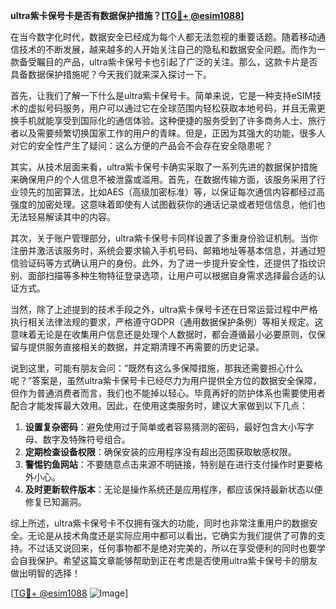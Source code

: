 **ultra紫卡保号卡是否有数据保护措施？[[TG💪+ @esim1088](https://t.me/s/esim1088)]**

在当今数字化时代，数据安全已经成为每个人都无法忽视的重要话题。随着移动通信技术的不断发展，越来越多的人开始关注自己的隐私和数据安全问题。而作为一款备受瞩目的产品，ultra紫卡保号卡也引起了广泛的关注。那么，这款卡片是否具备数据保护措施呢？今天我们就来深入探讨一下。

首先，让我们了解一下什么是ultra紫卡保号卡。简单来说，它是一种支持eSIM技术的虚拟号码服务，用户可以通过它在全球范围内轻松获取本地号码，并且无需更换手机就能享受到国际化的通信体验。这种便捷的服务受到了许多商务人士、旅行者以及需要频繁切换国家工作的用户的青睐。但是，正因为其强大的功能，很多人对它的安全性产生了疑问：这么方便的产品会不会存在安全隐患呢？

其实，从技术层面来看，ultra紫卡保号卡确实采取了一系列先进的数据保护措施来确保用户的个人信息不被泄露或滥用。首先，在数据传输方面，该服务采用了行业领先的加密算法，比如AES（高级加密标准）等，以保证每次通信内容都经过高强度的加密处理。这意味着即使有人试图截获你的通话记录或者短信信息，他们也无法轻易解读其中的内容。

其次，关于账户管理部分，ultra紫卡保号卡同样设置了多重身份验证机制。当你注册并激活该服务时，系统会要求输入手机号码、邮箱地址等基本信息，并通过短信验证码等方式确认用户的身份。此外，为了进一步提升安全性，还提供了指纹识别、面部扫描等多种生物特征登录选项，让用户可以根据自身需求选择最合适的认证方式。

当然，除了上述提到的技术手段之外，ultra紫卡保号卡还在日常运营过程中严格执行相关法律法规的要求，严格遵守GDPR（通用数据保护条例）等相关规定。这意味着无论是在收集用户信息还是处理个人数据时，都会遵循最小必要原则，仅保留与提供服务直接相关的数据，并定期清理不再需要的历史记录。

说到这里，可能有朋友会问：“既然有这么多保障措施，那我还需要担心什么呢？”答案是，虽然ultra紫卡保号卡已经尽力为用户提供全方位的数据安全保障，但作为普通消费者而言，我们也不能掉以轻心。毕竟再好的防护体系也需要使用者配合才能发挥最大效用。因此，在使用这类服务时，建议大家做到以下几点：

1. **设置复杂密码**：避免使用过于简单或者容易猜测的密码，最好包含大小写字母、数字及特殊符号组合。
2. **定期检查设备权限**：确保安装的应用程序没有超出范围获取敏感权限。
3. **警惕钓鱼网站**：不要随意点击来源不明链接，特别是在进行支付操作时更要格外小心。
4. **及时更新软件版本**：无论是操作系统还是应用程序，都应该保持最新状态以便修复已知漏洞。

综上所述，ultra紫卡保号卡不仅拥有强大的功能，同时也非常注重用户的数据安全。无论是从技术角度还是实际应用中都可以看出，它确实为我们提供了可靠的支持。不过话又说回来，任何事物都不是绝对完美的，所以在享受便利的同时也要学会自我保护。希望这篇文章能够帮助到正在考虑是否使用ultra紫卡保号卡的朋友做出明智的选择！

[[TG💪+ @esim1088](https://t.me/s/esim1088) ![Image](https://i.postimg.cc/4NQfJmqS/Snipaste-2025-05-13-00-14-12.png)]